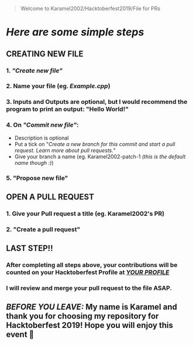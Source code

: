 > Welcome to Karamel2002/Hacktoberfest2019/File for PRs
# ***Here are some simple steps***
## **CREATING NEW FILE**
### 1. *"Create new file"*
### 2. Name your file (eg. *Example.cpp*)
### 3. Inputs and Outputs are optional, but I would recommend the program to print an output: "Hello World!"
### 4. On *"Commit new file"*:
- Description is optional
- Put a tick on "*Create a new branch for this commit and start a pull request. Learn more about pull requests.*" 
- Give your branch a name (eg. Karamel2002-patch-1 *(this is the default name though :)*)
### 5. "Propose new file"

## **OPEN A PULL REQUEST**
### 1. Give your **Pull request** a title (eg. Karamel2002's PR)
### 2. "Create a pull request"

## **LAST STEP!!**
### After completing all steps above, your contributions will be counted on your Hacktoberfest Profile at *[YOUR PROFILE](https://hacktoberfest.digitalocean.com/profile)*
### I will review and merge your pull request to the file ASAP.

## ***BEFORE YOU LEAVE:*** My name is Karamel and thank you for choosing my repository for Hacktoberfest 2019! Hope you will enjoy this event 💓

